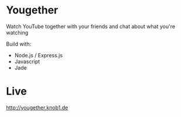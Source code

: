 Yougether
=========

Watch YouTube together with your friends and chat about what you're watching

Build with:
- Node.js / Express.js
- Javascript
- Jade

Live
=========
http://yougether.knob1.de

